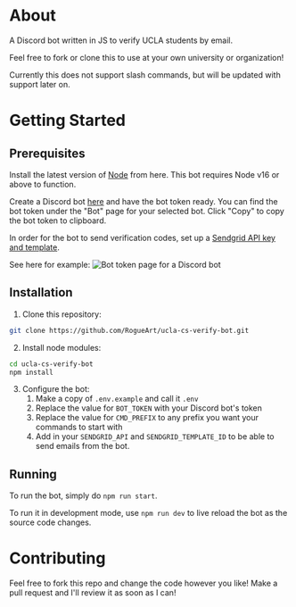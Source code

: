 # About

A Discord bot written in JS to verify UCLA students by email.

Feel free to fork or clone this to use at your own university or organization!

Currently this does not support slash commands, but will be updated with support later on.

# Getting Started

## Prerequisites

Install the latest version of [Node](https://nodejs.org/en/download/) from here.
This bot requires Node v16 or above to function.

Create a Discord bot [here](https://discord.com/developers) and have the bot token ready.
You can find the bot token under the "Bot" page for your selected bot. Click "Copy" to copy the bot token to clipboard.

In order for the bot to send verification codes, set up a [Sendgrid API key and template](https://www.twilio.com/docs/verify/email).

See here for example:
![Bot token page for a Discord bot](https://user-images.githubusercontent.com/57082175/148336114-1a88ba9f-ee9e-414c-a2b6-25532817ceb7.png)

## Installation

1. Clone this repository:

```bash
git clone https://github.com/RogueArt/ucla-cs-verify-bot.git
```

2. Install node modules:

```bash
cd ucla-cs-verify-bot
npm install
```

3. Configure the bot:
   1. Make a copy of `.env.example` and call it `.env`
   2. Replace the value for `BOT_TOKEN` with your Discord bot's token
   3. Replace the value for `CMD_PREFIX` to any prefix you want your commands to start with
   4. Add in your `SENDGRID_API` and `SENDGRID_TEMPLATE_ID` to be able to send emails from the bot.

## Running

To run the bot, simply do `npm run start`.

To run it in development mode, use `npm run dev` to live reload the bot as the source code changes.

# Contributing

Feel free to fork this repo and change the code however you like! Make a pull request and I'll review it as soon as I can!
